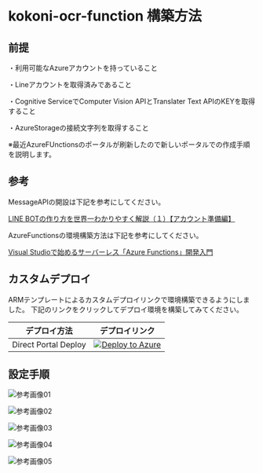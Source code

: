 # kokoni-ocr-function 構築方法

## 前提

・利用可能なAzureアカウントを持っていること

・Lineアカウントを取得済みであること

・Cognitive ServiceでComputer Vision APIとTranslater Text APIのKEYを取得すること

・AzureStorageの接続文字列を取得すること

※最近AzureFUnctionsのポータルが刷新したので新しいポータルでの作成手順を説明します。

## 参考

MessageAPIの開設は下記を参考にしてください。

[LINE BOTの作り方を世界一わかりやすく解説（１）【アカウント準備編】](http://qiita.com/yoshizaki_kkgk/items/bd4277d3943200beab26)

AzureFunctionsの環境構築方法は下記を参考にしてください。

[Visual Studioで始めるサーバーレス「Azure Functions」開発入門](http://www.buildinsider.net/pr/microsoft/azure/dictionary06)

## カスタムデプロイ

ARMテンプレートによるカスタムデプロイリンクで環境構築できるようにしました。
下記のリンクをクリックしてデプロイ環境を構築してみてください。

|デプロイ方法|デプロイリンク|
| --------------- |:---------------:|
| Direct Portal Deploy | [![Deploy to Azure](http://azuredeploy.net/deploybutton.png)](https://portal.azure.com/#create/Microsoft.Template/uri/https%3A%2F%2Fgithub.com%2Fkingkino%2Fkokoni-ocr-function%2Fedit%2Fmaster%2FAzureDeploy.json) |


## 設定手順

![参考画像01](https://github.com/kingkino/kokoni-ocr-function/blob/master/refer01.png)

![参考画像02](https://github.com/kingkino/kokoni-ocr-function/blob/master/refer02.png)

![参考画像03](https://github.com/kingkino/kokoni-ocr-function/blob/master/refer03.png)

![参考画像04](https://github.com/kingkino/kokoni-ocr-function/blob/master/refer04.png)

![参考画像05](https://github.com/kingkino/kokoni-ocr-function/blob/master/refer05.png)
